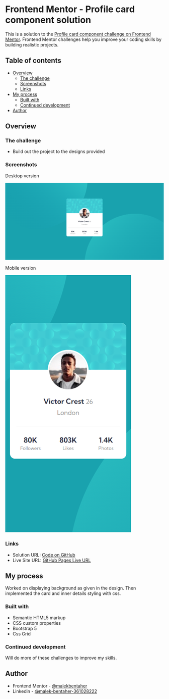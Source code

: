 # Frontend Mentor - Profile card component solution

This is a solution to the [Profile card component challenge on Frontend Mentor](https://www.frontendmentor.io/challenges/profile-card-component-cfArpWshJ). Frontend Mentor challenges help you improve your coding skills by building realistic projects.

## Table of contents

- [Overview](#overview)
  - [The challenge](#the-challenge)
  - [Screenshots](#screenshots)
  - [Links](#links)
- [My process](#my-process)
  - [Built with](#built-with)
  - [Continued development](#continued-development)
- [Author](#author)

## Overview

### The challenge

- Build out the project to the designs provided

### Screenshots

Desktop version

![desktop version](desktop.png)

Mobile version

![mobile version](mobile.png)

### Links

- Solution URL: [Code on GitHub](https://github.com/malek-bt/Profile-card-component)
- Live Site URL: [GitHub Pages Live URL]()

## My process

Worked on displaying background as given in the design.
Then implemented the card and inner details styling with css.

### Built with

- Semantic HTML5 markup
- CSS custom properties
- Bootstrap 5
- Css Grid


### Continued development

Will do more of these challenges to improve my skills.

## Author

- Frontend Mentor - [@malekbentaher](https://www.frontendmentor.io/profile/malek-bt)
- Linkedin - [@malek-bentaher-361028222](https://www.linkedin.com/in/malek-bentaher-361028222/)
